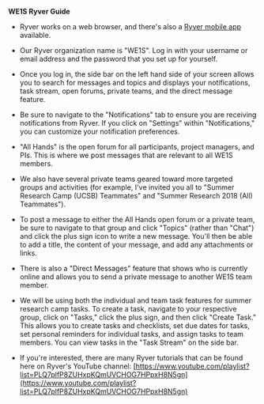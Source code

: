 **WE1S Ryver Guide**

- Ryver works on a web browser, and there&#39;s also a [Ryver mobile app](https://ryver.com/downloads/) available.

- Our Ryver organization name is &quot;WE1S&quot;. Log in with your username or email address and the password that you set up for yourself.

- Once you log in, the side bar on the left hand side of your screen allows you to search for messages and topics and displays your notifications, task stream, open forums, private teams, and the direct message feature.

- Be sure to navigate to the &quot;Notifications&quot; tab to ensure you are receiving notifications from Ryver. If you click on &quot;Settings&quot; within &quot;Notifications,&quot; you can customize your notification preferences.

- &quot;All Hands&quot; is the open forum for all participants, project managers, and PIs. This is where we post messages that are relevant to all WE1S members.

- We also have several private teams geared toward more targeted groups and activities (for example, I&#39;ve invited you all to &quot;Summer Research Camp (UCSB) Teammates&quot; and &quot;Summer Research 2018 (All) Teammates&quot;).

- To post a message to either the All Hands open forum or a private team, be sure to navigate to that group and click &quot;Topics&quot; (rather than &quot;Chat&quot;) and click the plus sign icon to write a new message. You&#39;ll then be able to add a title, the content of your message, and add any attachments or links.

- There is also a &quot;Direct Messages&quot; feature that shows who is currently online and allows you to send a private message to another WE1S team member.

- We will be using both the individual and team task features for summer research camp tasks. To create a task, navigate to your respective group, click on &quot;Tasks,&quot; click the plus sign, and then click &quot;Create Task.&quot; This allows you to create tasks and checklists, set due dates for tasks, set personal reminders for individual tasks, and assign tasks to team members. You can view tasks in the &quot;Task Stream&quot; on the side bar.

- If you&#39;re interested, there are many Ryver tutorials that can be found here on Ryver&#39;s YouTube channel: [https://www.youtube.com/playlist?list=PLQ7plfP8ZUHxpKQmUVCHOG7HPpxH8N5gn](https://www.youtube.com/playlist?list=PLQ7plfP8ZUHxpKQmUVCHOG7HPpxH8N5gn)